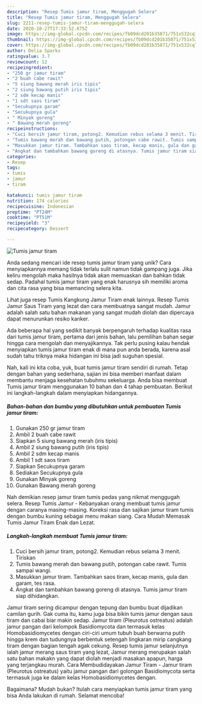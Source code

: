 ```yaml
---
description: "Resep Tumis jamur tiram, Menggugah Selera"
title: "Resep Tumis jamur tiram, Menggugah Selera"
slug: 2211-resep-tumis-jamur-tiram-menggugah-selera
date: 2020-10-27T17:33:52.675Z
image: https://img-global.cpcdn.com/recipes/fb09dcd201b35871/751x532cq70/tumis-jamur-tiram-foto-resep-utama.jpg
thumbnail: https://img-global.cpcdn.com/recipes/fb09dcd201b35871/751x532cq70/tumis-jamur-tiram-foto-resep-utama.jpg
cover: https://img-global.cpcdn.com/recipes/fb09dcd201b35871/751x532cq70/tumis-jamur-tiram-foto-resep-utama.jpg
author: Delia Sparks
ratingvalue: 3.7
reviewcount: 12
recipeingredient:
- "250 gr jamur tiram"
- "2 buah cabe rawit"
- "5 siung bawang merah iris tipis"
- "2 siung bawang putih iris tipis"
- "2 sdm kecap manis"
- "1 sdt saos tiram"
- "Secukupnya garam"
- "Secukupnya gula"
- " Minyak goreng"
- " Bawang merah goreng"
recipeinstructions:
- "Cuci bersih jamur tiram, potong2. Kemudian rebus selama 3 menit. Tiriskan"
- "Tumis bawang merah dan bawang putih, potongan cabe rawit. Tumis sampai wangi."
- "Masukkan jamur tiram. Tambahkan saos tiram, kecap manis, gula dan garam, tes rasa."
- "Angkat dan tambahkan bawang goreng di atasnya. Tumis jamur tiram siap dihidangkan."
categories:
- Resep
tags:
- tumis
- jamur
- tiram

katakunci: tumis jamur tiram 
nutrition: 174 calories
recipecuisine: Indonesian
preptime: "PT24M"
cooktime: "PT51M"
recipeyield: "3"
recipecategory: Dessert

---
```



![Tumis jamur tiram](https://img-global.cpcdn.com/recipes/fb09dcd201b35871/751x532cq70/tumis-jamur-tiram-foto-resep-utama.jpg)

Anda sedang mencari ide resep tumis jamur tiram yang unik? Cara menyiapkannya memang tidak terlalu sulit namun tidak gampang juga. Jika keliru mengolah maka hasilnya tidak akan memuaskan dan bahkan tidak sedap. Padahal tumis jamur tiram yang enak harusnya sih memiliki aroma dan cita rasa yang bisa memancing selera kita.

Lihat juga resep Tumis Kangkung Jamur Tiram enak lainnya. Resep Tumis Jamur Saus Tiram yang lezat dan cara membuatnya sangat mudah. Jamur adalah salah satu bahan makanan yang sangat mudah diolah dan dipercaya dapat menurunkan resiko kanker.

Ada beberapa hal yang sedikit banyak berpengaruh terhadap kualitas rasa dari tumis jamur tiram, pertama dari jenis bahan, lalu pemilihan bahan segar hingga cara mengolah dan menyajikannya. Tak perlu pusing kalau hendak menyiapkan tumis jamur tiram enak di mana pun anda berada, karena asal sudah tahu triknya maka hidangan ini bisa jadi suguhan spesial.


Nah, kali ini kita coba, yuk, buat tumis jamur tiram sendiri di rumah. Tetap dengan bahan yang sederhana, sajian ini bisa memberi manfaat dalam membantu menjaga kesehatan tubuhmu sekeluarga. Anda bisa membuat Tumis jamur tiram menggunakan 10 bahan dan 4 tahap pembuatan. Berikut ini langkah-langkah dalam menyiapkan hidangannya.

<!--inarticleads1-->

##### Bahan-bahan dan bumbu yang dibutuhkan untuk pembuatan Tumis jamur tiram:

1. Gunakan 250 gr jamur tiram
1. Ambil 2 buah cabe rawit
1. Siapkan 5 siung bawang merah (iris tipis)
1. Ambil 2 siung bawang putih (iris tipis)
1. Ambil 2 sdm kecap manis
1. Ambil 1 sdt saos tiram
1. Siapkan Secukupnya garam
1. Sediakan Secukupnya gula
1. Gunakan  Minyak goreng
1. Gunakan  Bawang merah goreng


Nah demikian resep jamur tiram tumis pedas yang nikmat menggugah selera. Resep Tumis Jamur - Kebanyakan orang membuat tumis jamur dengan caranya masing-masing. Koreksi rasa dan sajikan jamur tiram tumis dengan bumbu kuning sebagai menu makan siang. Cara Mudah Memasak Tumis Jamur Tiram Enak dan Lezat. 

<!--inarticleads2-->

##### Langkah-langkah membuat Tumis jamur tiram:

1. Cuci bersih jamur tiram, potong2. Kemudian rebus selama 3 menit. Tiriskan
1. Tumis bawang merah dan bawang putih, potongan cabe rawit. Tumis sampai wangi.
1. Masukkan jamur tiram. Tambahkan saos tiram, kecap manis, gula dan garam, tes rasa.
1. Angkat dan tambahkan bawang goreng di atasnya. Tumis jamur tiram siap dihidangkan.


Jamur tiram sering dicampur dengan tepung dan bumbu buat dijadikan camilan gurih. Gak cuma itu, kamu juga bisa bikin tumis jamur dengan saus tiram dan cabai biar makin sedap. Jamur tiram (Pleurotus ostreatus) adalah jamur pangan dari kelompok Basidiomycota dan termasuk kelas Homobasidiomycetes dengan ciri-ciri umum tubuh buah berwarna putih hingga krem dan tudungnya berbentuk setengah lingkaran mirip cangkang tiram dengan bagian tengah agak cekung. Resep tumis jamur selanjutnya ialah jamur merang saus tiram yang lezat, Jamur merang merupakan salah satu bahan makakn yang dapat diolah menjadi masakan apapun, harga yang terjangkau murah. Cara Membudidayakan Jamur Tiram - Jamur tiram (Pleurotus ostreatus) yaitu jamur pangan dari golongan Basidiomycota serta termasuk juga ke dalam kelas Homobasidiomycetes dengan. 

Bagaimana? Mudah bukan? Itulah cara menyiapkan tumis jamur tiram yang bisa Anda lakukan di rumah. Selamat mencoba!
